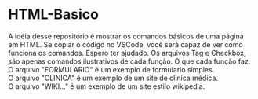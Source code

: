 # HTML-Basico

A idéia desse repositório é mostrar os comandos básicos de uma página em HTML. Se copiar o código no VSCode, você será capaz de ver como funciona os comandos. Espero ter ajudado.
Os arquivos Tag e Checkbox, são apenas comandos ilustrativos de cada função. O que cada função faz.
O arquivo "FORMULARIO" é um exemplo de formulario simples.<br>
O arquivo "CLINICA" é um exemplo de um site de clinica médica. <br>
O arquivo "WIKI..." é um exemplo de um site estilo wikipedia.<br>
